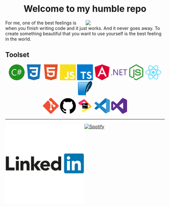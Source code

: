 <h1 align="center" style="text-align: center">Welcome to my humble repo</h1>
<img align="right"  src="https://s.tcdn.co/2bd/b4a/2bdb4af0-4f7c-3cf2-929f-4ad191029913/13.png" width="250px" />

For me, one of the best feelings is when you finish writing code and it just works. And it never goes away. To create something beautiful that you want to use yourself is the best feeling in the world.

<h2>Toolset</h2>
<div align="center">
<img src="SVG/csharp.svg" alt="CHharp Logo" width="50" height="50"/> <img src="SVG/css3.svg" alt="CSS3 Logo" width="50" height="50"/> <img src="SVG/html5.svg" alt="HTML5 Logo" width="50" height="50"/> <img src="SVG/javascript.svg" alt="JavaScript Logo" width="50" height="50"/> <img src="SVG/typescript.svg" alt="Typescript Logo" width="50" height="50"/> <img src="SVG/angular.svg" alt="Angular Logo" width="50" height="50"/> <img src="SVG/dot-net.svg" alt=".NET Logo" width="50" height="50"/> <img src="SVG/node-dot-js.svg" alt="NodeJS Logo" width="50" height="50"/> <img src="SVG/react.svg" alt="React Logo" width="50" height="50"/> <img src="SVG/sqlite-original.svg" alt="SqLite Logo" width="50" height="50"/> <br/>
<img src="SVG/git.svg" alt="Git Logo" width="50" height="50"/> <img src="SVG/github.svg" alt="GitHub Logo" width="50" height="50"/> <img src="SVG/jetbrains-original.svg" alt="Jetbrains Logo" width="50" height="50"/> <img src="SVG/vscode-original.svg" alt="Visual studio code Logo" width="50" height="50"/> <img src="SVG/visualstudio.svg" alt="Visual studio Logo" width="50" height="50"/>
</div>

---

<img align="left" src="SVG/linkedin.svg" alt="LinkedIn Logo" width="250"  height="250"/>[![Spotify](https://novatorem-wolfinj.vercel.app/api/spotify)](https://open.spotify.com/user/wolfinj)
